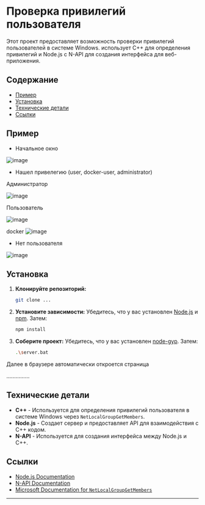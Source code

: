 # Проверка привилегий пользователя

Этот проект предоставляет возможность проверки привилегий пользователей в системе Windows. использует C++ для определения привилегий и Node.js с N-API для создания интерфейса для веб-приложения.

## Содержание

- [Пример](#описание)
- [Установка](#установка)
- [Технические детали](#технические-детали)
- [Ссылки](#ссылки)

## Пример <a name="описание"></a>

- Начальное окно

![image](https://github.com/user-attachments/assets/c571e547-fb80-465e-bcbd-562a5b5c317a)

- Нашел привелегию (user, docker-user, administrator)

Администратор

![image](https://github.com/user-attachments/assets/2c21193a-5b75-4fb5-9886-22a77cd38f10)

Пользователь

![image](https://github.com/user-attachments/assets/302aba75-df18-44a8-ae06-03ab6aa640dc)

docker
![image](https://github.com/user-attachments/assets/04ae171b-ea47-42ee-9e19-76c477a86065)

- Нет пользователя

![image](https://github.com/user-attachments/assets/0e003f2b-2b02-492d-8f8b-ee4e0f488c06)

## Установка <a name="установка"></a>

1. **Клонируйте репозиторий:**

   ```sh
   git clone ...
   ```

2. **Установите зависимости:**
   Убедитесь, что у вас установлен [Node.js](https://nodejs.org/) и [npm](https://www.npmjs.com/). Затем:

   ```sh
   npm install
   ```

3. **Соберите проект:**
   Убедитесь, что у вас установлен [node-gyp](https://github.com/nodejs/node-gyp). Затем:
   ```sh
   .\server.bat
   ```

Далее в браузере автоматически откроется страница

...............

## Технические детали <a name="технические-детали"></a>

- **C++** - Используется для определения привилегий пользователя в системе Windows через `NetLocalGroupGetMembers`.
- **Node.js** - Создает сервер и предоставляет API для взаимодействия с C++ кодом.
- **N-API** - Используется для создания интерфейса между Node.js и C++.

## Ссылки <a name="ссылки"></a>

- [Node.js Documentation](https://nodejs.org/en/docs/)
- [N-API Documentation](https://nodejs.org/api/n-api.html)
- [Microsoft Documentation for `NetLocalGroupGetMembers`](https://learn.microsoft.com/en-us/windows/win32/api/lmaccess/nf-lmaccess-netlocalgroupgetmembers)

---
